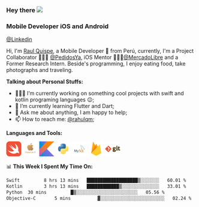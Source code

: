 ### Hey there <img src="https://media.giphy.com/media/hvRJCLFzcasrR4ia7z/giphy.gif" width="25px">



### Mobile Developer iOS and Android

[@Linkedin](https://twitter.com/rahulqm)

Hi, I'm [Raul Quispe](https://quimalabs.com/), a Mobile Developer 🚀 from Perú, currently, I'm a Project Collaborator 🙍🏽‍♂️ [@PedidosYa](https://www.pedidosya.com/), iOS Mentor 👨🏽‍💼[@MercadoLibre](https://www.mercadolibre.com/) and a Former Research Intern. Beside's programming, I enjoy eating food, take photographs and traveling.

**Talking about Personal Stuffs:**
 
- 👨🏽‍💻 I’m currently working on something cool projects with swift and kotlin programing languages :wink:;
- 🌱 I’m currently learning Flutter and Dart; 
- 💬 Ask me about anything, I am happy to help;
- 📫 How to reach me: [@rahulqm](https://twitter.com/rahulqm);

**Languages and Tools:**  

<code><img height="40" src="https://raw.githubusercontent.com/github/explore/80688e429a7d4ef2fca1e82350fe8e3517d3494d/topics/swift/swift.png"></code>
<code><img height="40" src="https://raw.githubusercontent.com/github/explore/80688e429a7d4ef2fca1e82350fe8e3517d3494d/topics/objective-c/objective-c.png"></code>
<code><img height="40" src="https://raw.githubusercontent.com/github/explore/80688e429a7d4ef2fca1e82350fe8e3517d3494d/topics/kotlin/kotlin.png"></code>
<code><img height="40" src="https://raw.githubusercontent.com/github/explore/80688e429a7d4ef2fca1e82350fe8e3517d3494d/topics/python/python.png"></code>
<code><img height="40" src="https://raw.githubusercontent.com/github/explore/80688e429a7d4ef2fca1e82350fe8e3517d3494d/topics/mysql/mysql.png"></code>
<code><img height="40" src="https://raw.githubusercontent.com/github/explore/80688e429a7d4ef2fca1e82350fe8e3517d3494d/topics/firebase/firebase.png"></code>
<code><img height="40" src="https://raw.githubusercontent.com/github/explore/80688e429a7d4ef2fca1e82350fe8e3517d3494d/topics/git/git.png"></code>

📊 **This Week I Spent My Time On:**
<!--START_SECTION:waka-->
```text
Swift         8 hrs 13 mins   ███████████████████▒░░░░░░░   60.01 % 
Kotlin        3 hrs 13 mins   ████████████▒░░░░░░░░░░░░░░   33.01 %  
Python  30 mins         █▒░░░░░░░░░░░░░░░░░░░░░░░   05.56 % 
Objective-C       5 mins          ▓░░░░░░░░░░░░░░░░░░░░░░░░   02.24 % 
```
<!--END_SECTION:waka-->




